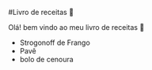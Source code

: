 #Livro de receitas :cake:

Olá! bem vindo ao meu livro de receitas :chestnut:	

- Strogonoff de Frango
- Pavê
- bolo de cenoura
